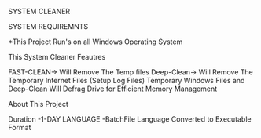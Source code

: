 SYSTEM CLEANER

SYSTEM REQUIREMNTS


*This Project Run's on all Windows Operating System

This System Cleaner Feautres

FAST-CLEAN-> Will Remove The Temp files
Deep-Clean-> Will Remove The Temporary Internet Files (Setup Log Files) Temporary Windows Files
and Deep-Clean Will Defrag Drive for Efficient Memory Management

About This Project

Duration -1-DAY
LANGUAGE -BatchFile Language Converted to Executable Format






